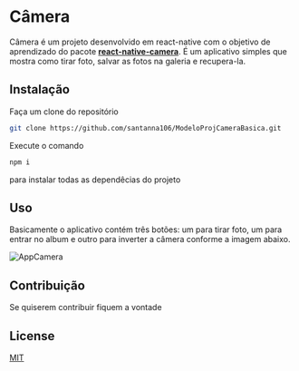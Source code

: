 # Câmera

Câmera é um projeto desenvolvido em react-native com o objetivo de aprendizado do pacote **[react-native-camera](https://react-native-camera.github.io/react-native-camera/)**. É um aplicativo simples que mostra como tirar foto, salvar as fotos na galeria e recupera-la. 


## Instalação

Faça um clone do repositório

```bash
git clone https://github.com/santanna106/ModeloProjCameraBasica.git
```
Execute o comando 

```bash
npm i
```
para instalar todas as dependêcias do projeto

## Uso

Basicamente o aplicativo contém três botões: um para tirar foto, um para entrar no album e outro para inverter a câmera conforme a imagem abaixo.

![AppCamera](https://user-images.githubusercontent.com/10618397/108587243-59ac7c00-7331-11eb-9784-eb97a321bee0.jpg)


## Contribuição
Se quiserem contribuir fiquem a vontade

## License
[MIT](https://choosealicense.com/licenses/mit/)
